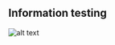 ## Information testing
![alt text](https://debordem.github.io/arduino-basics/Light%20Sensor%20Analoge/Simulation-image.png "Logo Title Text 1")
